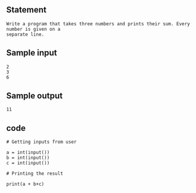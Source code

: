 ## Statement
```
Write a program that takes three numbers and prints their sum. Every number is given on a 
separate line.
```
## Sample input
```
2
3
6
```
## Sample output
```
11
```
## code
```
# Getting inputs from user

a = int(input())
b = int(input())
c = int(input())

# Printing the result

print(a + b+c)
```
